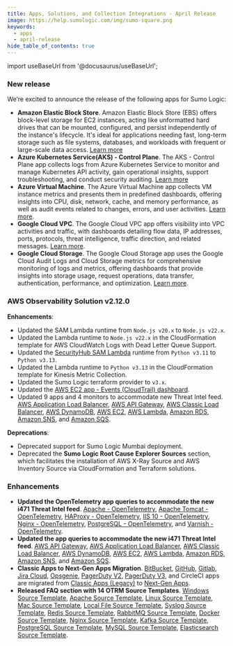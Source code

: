 ```yaml
---
title: Apps, Solutions, and Collection Integrations - April Release 
image: https://help.sumologic.com/img/sumo-square.png
keywords:
  - apps
  - april-release
hide_table_of_contents: true    
---
```


import useBaseUrl from '@docusaurus/useBaseUrl';

### New release

We’re excited to announce the release of the following apps for Sumo Logic:

- **Amazon Elastic Block Store**. Amazon Elastic Block Store (EBS) offers block-level storage for EC2 instances, acting like unformatted hard drives that can be mounted, configured, and persist independently of the instance's lifecycle. It's ideal for applications needing fast, long-term storage such as file systems, databases, and workloads with frequent or large-scale data access. [Learn more](/docs/integrations/amazon-aws/amazon-elastic-block-store/)
- **Azure Kubernetes Service(AKS) - Control Plane**. The AKS - Control Plane app collects logs from Azure Kubernetes Service to monitor and manage Kubernetes API activity, gain operational insights, support troubleshooting, and conduct security auditing. [Learn more](/docs/integrations/microsoft-azure/kubernetes/)
- **Azure Virtual Machine**. The Azure Virtual Machine app collects VM instance metrics and presents them in predefined dashboards, offering insights into CPU, disk, network, cache, and memory performance, as well as audit events related to changes, errors, and user activities. [Learn more](/docs/integrations/microsoft-azure/azure-virtual-machine/).
- **Google Cloud VPC**. The Google Cloud VPC app offers visibility into VPC activities and traffic, with dashboards detailing flow data, IP addresses, ports, protocols, threat intelligence, traffic direction, and related messages. [Learn more](/docs/integrations/google/cloud-vpc/).
- **Google Cloud Storage**. The Google Cloud Storage app uses the Google Cloud Audit Logs and Cloud Storage metrics for comprehensive monitoring of logs and metrics, offering dashboards that provide insights into storage usage, request operations, data transfer, authentication, performance, and optimization. [Learn more](/docs/integrations/google/cloud-storage/).

### AWS Observability Solution v2.12.0

**Enhancements**:

- Updated the SAM Lambda runtime from `Node.js v20.x` to `Node.js v22.x`.
- Updated the Lambda runtime to `Node.js v22.x` in the CloudFormation template for AWS CloudWatch Logs with Dead Letter Queue Support.
- Updated the [SecurityHub SAM Lambda](https://github.com/SumoLogic/sumologic-aws-lambda/releases) runtime from `Python v3.11` to `Python v3.13`.
- Updated the Lambda runtime to `Python v3.13` in the CloudFormation template for Kinesis Metric Collection.
- Updated the Sumo Logic terraform provider to `v3.x`.
- Updated the [AWS EC2 app - Events (CloudTrail) dashboard](/docs/observability/aws/integrations/aws-ec2-metrics/#21-aws-ec2---events-cloudtrail).
- Updated 9 apps and 4 monitors to accommodate new Threat Intel feed. [AWS Application Load Balancer](/docs/observability/aws/integrations/aws-application-load-balancer/#7-aws-application-load-balancer---threat-intel), [AWS API Gateway](/docs/observability/aws/integrations/aws-api-gateway/#audit-events), [AWS Classic Load Balancer](/docs/observability/aws/integrations/aws-classic-load-balancer/#7-aws-classic-load-balancer---threat-intel), [AWS DynamoDB](/docs/observability/aws/integrations/aws-dynamodb/#4-aws-dynamodb---threat-intel), [AWS EC2](/docs/observability/aws/integrations/aws-ec2-metrics/), [AWS Lambda](/docs/observability/aws/integrations/aws-lambda/#6-aws-lambda---threat-intel), [Amazon RDS](/docs/observability/aws/integrations/amazon-rds/#viewing-the-rds-dashboards), [Amazon SNS](/docs/observability/aws/integrations/amazon-sns/#amazon-sns---threat-intel), and [Amazon SQS](/docs/observability/aws/integrations/amazon-sqs/#threat-intel).

**Deprecations**:

- Deprecated support for Sumo Logic Mumbai deployment.
- Deprecated the **Sumo Logic Root Cause Explorer Sources** section, which facilitates the installation of AWS X-Ray Source and AWS Inventory Source via CloudFormation and Terraform solutions.

### Enhancements

- **Updated the OpenTelemetry app queries to accommodate the new i471 Threat Intel feed**. [Apache - OpenTelemetry](/docs/integrations/web-servers/opentelemetry/apache-opentelemetry/#threat-analysis), [Apache Tomcat - OpenTelemetry](/docs/integrations/web-servers/opentelemetry/apache-tomcat-opentelemetry/#threat-intel), [HAProxy - OpenTelemetry](/docs/integrations/web-servers/opentelemetry/haproxy-opentelemetry/#threat-analysis), [IIS 10 - OpenTelemetry](/docs/integrations/web-servers/opentelemetry/iis-10-opentelemetry/#threat-analysis), [Nginx - OpenTelemetry](/docs/integrations/web-servers/opentelemetry/nginx-opentelemetry/#threat-intel), [PostgreSQL - OpenTelemetry](/docs/integrations/databases/opentelemetry/postgresql-opentelemetry/), and [Varnish - OpenTelemetry](/docs/integrations/web-servers/opentelemetry/varnish-opentelemetry/#threat-intel).
- **Updated the app queries to accommodate the new i471 Threat Intel feed**. [AWS API Gateway](/docs/observability/aws/integrations/aws-api-gateway/), [AWS Application Load Balancer](/docs/integrations/amazon-aws/application-load-balancer/#threat-intel), [AWS Classic Load Balancer](/docs/observability/aws/integrations/aws-classic-load-balancer/#7-aws-classic-load-balancer---threat-intel), [AWS DynamoDB](/docs/observability/aws/integrations/aws-dynamodb/#4-aws-dynamodb---threat-intel), [AWS EC2](/docs/observability/aws/integrations/aws-ec2-metrics/), [AWS Lambda](/docs/observability/aws/integrations/aws-lambda/#6-aws-lambda---threat-intel), [Amazon RDS](/docs/integrations/amazon-aws/rds/), [Amazon SNS](/docs/observability/aws/integrations/amazon-sns/#amazon-sns---threat-intel), and [Amazon SQS](/docs/integrations/amazon-aws/sqs/#threat-intel).
- **Classic Apps to Next-Gen Apps Migration**. [BitBucket](/docs/integrations/app-development/bitbucket/), [GitHub](/docs/integrations/app-development/github/), [Gitlab](/docs/integrations/app-development/gitlab/), [Jira Cloud](/docs/integrations/app-development/jira-cloud/), [Opsgenie](/docs/integrations/saas-cloud/opsgenie/), [PagerDuty V2](/docs/integrations/saas-cloud/pagerduty-v2/), [PagerDuty V3](/docs/integrations/saas-cloud/pagerduty-v3/), and CircleCI apps are migrated from [Classic Apps (Legacy)](/docs/get-started/apps-integrations/#classic-apps-legacy) to [Next-Gen Apps](/docs/get-started/apps-integrations/#next-gen-apps).
- **Released FAQ section with 14 OTRM Source Templates**. [Windows Source Template](/docs/send-data/opentelemetry-collector/remote-management/source-templates/windows/), [Apache Source Template](/docs/send-data/opentelemetry-collector/remote-management/source-templates/apache/), [Linux Source Template](/docs/send-data/opentelemetry-collector/remote-management/source-templates/linux), [Mac Source Template](/docs/send-data/opentelemetry-collector/remote-management/source-templates/mac), [Local File Source Template](/docs/send-data/opentelemetry-collector/remote-management/source-templates/localfile), [Syslog Source Template](/docs/send-data/opentelemetry-collector/remote-management/source-templates/syslog), [Redis Source Template](/docs/send-data/opentelemetry-collector/remote-management/source-templates/redis), [RabbitMQ Source Template](/docs/send-data/opentelemetry-collector/remote-management/source-templates/rabbitmq), [Docker Source Template](/docs/send-data/opentelemetry-collector/remote-management/source-templates/docker), [Nginx Source Template](/docs/send-data/opentelemetry-collector/remote-management/source-templates/nginx), [Kafka Source Template](/docs/send-data/opentelemetry-collector/remote-management/source-templates/kafka), [PostgreSQL Source Template](/docs/send-data/opentelemetry-collector/remote-management/source-templates/postgresql), [MySQL Source Template](/docs/send-data/opentelemetry-collector/remote-management/source-templates/mysql), [Elasticsearch Source Template](/docs/send-data/opentelemetry-collector/remote-management/source-templates/elasticsearch).